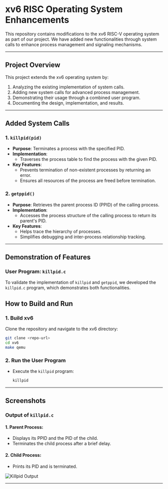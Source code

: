 # xv6 RISC Operating System Enhancements

This repository contains modifications to the xv6 RISC-V operating system as part of our project. We have added new functionalities through system calls to enhance process management and signaling mechanisms.

---

## Project Overview

This project extends the xv6 operating system by:
1. Analyzing the existing implementation of system calls.
2. Adding new system calls for advanced process management.
3. Demonstrating their usage through a combined user program.
4. Documenting the design, implementation, and results.

---

## Added System Calls

### 1. **`killpid(pid)`**
   - **Purpose**: Terminates a process with the specified PID.
   - **Implementation**: 
     - Traverses the process table to find the process with the given PID.
   - **Key Features**:
     - Prevents termination of non-existent processes by returning an error.
     - Ensures all resources of the process are freed before termination.

### 2. **`getppid()`**
   - **Purpose**: Retrieves the parent process ID (PPID) of the calling process.
   - **Implementation**: 
     - Accesses the process structure of the calling process to return its parent's PID.
   - **Key Features**:
     - Helps trace the hierarchy of processes.
     - Simplifies debugging and inter-process relationship tracking.

---

## Demonstration of Features

### User Program: `killpid.c`

To validate the implementation of `killpid` and `getppid`, we developed the `killpid.c` program, which demonstrates both functionalities.


## How to Build and Run

### 1. **Build xv6**
   Clone the repository and navigate to the xv6 directory:
   ```bash
   git clone <repo-url>
   cd xv6
   make qemu
   ```

### 2. **Run the User Program**
   - Execute the `killpid` program:
     ```bash
     killpid
     ```

---

## Screenshots

### Output of `killpid.c`

#### 1. Parent Process:
   - Displays its PPID and the PID of the child.
   - Terminates the child process after a brief delay.
   
#### 2. Child Process:
   - Prints its PID and is terminated.

![Killpid Output](images/killpid_output.png)

---

